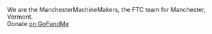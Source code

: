 We are the ManchesterMachineMakers, the FTC team for Manchester, Vermont. \
Donate [on GoFundMe](//gf.me/u/wizfk4)
